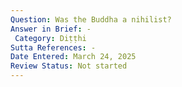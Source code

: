 ```yaml
---
Question: Was the Buddha a nihilist?
Answer in Brief: -
 Category: Diṭṭhi
Sutta References: -
Date Entered: March 24, 2025
Review Status: Not started
---
```

